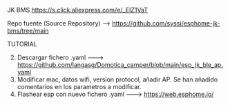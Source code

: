 JK BMS https://s.click.aliexpress.com/e/_EIZ1VaT

Repo fuente (Source Repository) --> https://github.com/syssi/esphome-jk-bms/tree/main



TUTORIAL

2. Descargar fichero .yaml ---> https://github.com/langasg/Domotica_camper/blob/main/esp_jk_ble_ap.yaml
3. Modificar mac, datos wifi, version protocol, añadir AP. Se han añadido comentarios en los parametros a modificar.
4. Flashear esp con nuevo fichero .yaml ---> https://web.esphome.io/
